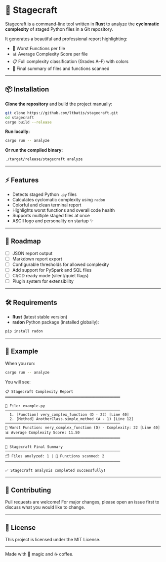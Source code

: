 # 🧪 Stagecraft

Stagecraft is a command-line tool written in **Rust** to analyze the **cyclomatic complexity** of staged Python files in a Git repository.

It generates a beautiful and professional report highlighting:

- 🚨 Worst Functions per file
- 📊 Average Complexity Score per file
- 📋 Full complexity classification (Grades A–F) with colors
- 📄 Final summary of files and functions scanned

---

## 📦 Installation

**Clone the repository** and build the project manually:

```bash
git clone https://github.com/ltbatis/stagecraft.git
cd stagecraft
cargo build --release
```

**Run locally:**

```bash
cargo run -- analyze
```

**Or run the compiled binary:**

```bash
./target/release/stagecraft analyze
```

---

## ⚡ Features

- Detects staged Python `.py` files
- Calculates cyclomatic complexity using `radon`
- Colorful and clean terminal report
- Highlights worst functions and overall code health
- Supports multiple staged files at once
- ASCII logo and personality on startup ✨

---

## 🚀 Roadmap

- [ ] JSON report output
- [ ] Markdown report export
- [ ] Configurable thresholds for allowed complexity
- [ ] Add support for PySpark and SQL files
- [ ] CI/CD ready mode (silent/quiet flags)
- [ ] Plugin system for extensibility

---

## 🛠 Requirements

- **Rust** (latest stable version)
- **radon** Python package (installed globally):

```bash
pip install radon
```

---

## 📄 Example

When you run:

```bash
cargo run -- analyze
```

You will see:

```
📋 Stagecraft Complexity Report
════════════════════════════════════════════════════

📄 File: example.py
────────────────────────────────────────────────────
  1. [Function] very_complex_function (D - 22) [Line 40]
  2. [Method] AnotherClass.simple_method (A - 1) [Line 12]
────────────────────────────────────────────────────
🚨 Worst Function: very_complex_function (D) - Complexity: 22 [Line 40]
📊 Average Complexity Score: 11.50
════════════════════════════════════════════════════

📄 Stagecraft Final Summary
────────────────────────────────────────────────────
🗂️ Files analyzed: 1 | 🔎 Functions scanned: 2
────────────────────────────────────────────────────

✅ Stagecraft analysis completed successfully!
```

---

## 🤝 Contributing

Pull requests are welcome!
For major changes, please open an issue first to discuss what you would like to change.

---

## 📜 License

This project is licensed under the MIT License.

---

Made with 🧙 magic and ☕ coffee.
